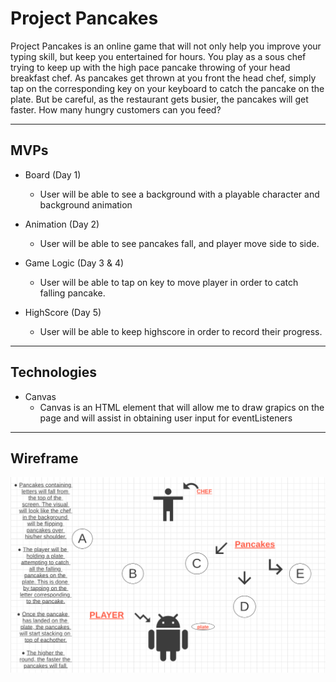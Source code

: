 # Project Pancakes

Project Pancakes is an online game that will not only help you improve your typing skill, but keep you entertained for hours. You play as a sous chef trying to keep up with the high pace pancake throwing of your head breakfast chef. As pancakes get thrown at you front the head chef, simply tap on the corresponding key on your keyboard to catch the pancake on the plate. But be careful, as the restaurant gets busier, the pancakes will get faster. How many hungry customers can you feed? 

___

## MVPs
* Board (Day 1)
  - User will be able to see a background with a playable character and background animation

* Animation (Day 2)
  - User will be able to see pancakes fall, and player move side to side. 

* Game Logic (Day 3 & 4)
  - User will be able to tap on key to move player in order to catch falling pancake.

* HighScore (Day 5)
  - User will be able to keep highscore in order to record their progress.

___

## Technologies

* Canvas
  - Canvas is an HTML element that will allow me to draw grapics on the page and will assist in obtaining user input for eventListeners
___

## Wireframe

![Concept Image](src/images/Wireframe.png)